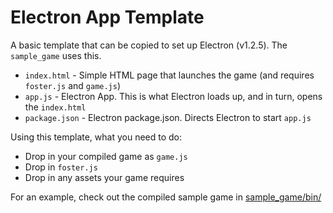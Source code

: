 # Electron App Template
A basic template that can be copied to set up Electron (v1.2.5). The `sample_game` uses this.

 - `index.html` - Simple HTML page that launches the game (and requires `foster.js` and `game.js`)
 - `app.js` - Electron App. This is what Electron loads up, and in turn, opens the `index.html`
 - `package.json` - Electron package.json. Directs Electron to start `app.js`

Using this template, what you need to do:
 - Drop in your compiled game as `game.js`
 - Drop in `foster.js`
 - Drop in any assets your game requires

For an example, check out the compiled sample game in [sample_game/bin/](https://github.com/Drazzke/foster/tree/master/sample_game/bin)
